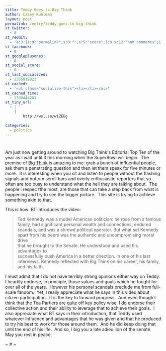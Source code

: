 ```yaml
---
title: Teddy Goes to Big Think
author: Casey Kuhlman
layout: post
permalink: /entry/teddy-goes-to-big-think
st_twitter:
  - 0
st_reddit:
  - 'a:3:{s:9:"permalink";s:0:"";s:5:"score";i:0;s:12:"num_comments";i:0;}'
st_facebook:
  - 0
st_googleplusones:
  - 0
st_social_score:
  - 0
st_last_socialized:
  - 1365919823
st_cached:
  - '<ul class="socialize-this"><li></li></ul>'
st_cached_time:
  - 1330444281
st_tiny_url:
  - |
    |
        http://wsl.so/wiZEEg
        
categories:
  - politics
---
```

# 

Am just now getting around to watching Big Think's Editorial Top Ten of the year as I wait until 3 this morning when the SuperBowl will begin.  The premise of [Big Think ][1]is amazing to me: grab a bunch of influential people, ask them a penetrating question and then let them speak for five minutes or more.  It is interesting when you sit and listen to people without the flashing signals and bottom scroll bars and overly enthusiastic reporters that so often are too busy to understand what the hell they are talking about.  The people I respec tthe most, are those that can take a step back from what is happening and try to see the bigger picture.  This site is trying to achieve something akin to that.   

 [1]: http://http://bigthink.com/

This is how  BT introduces the video:

> Ted Kennedy was a model American politician: he rose from a famous  
> family, had significant personal wealth and connections, endured  
> scandals, and was a shrewd political operator. But what set Kennedy  
> apart from his peers was the authentic and uncompromising moral drive  
> that he brought to the Senate. He understood and used his advantages to  
> successfully push America in a better direction. In one of his last  
> interviews, Kennedy reflected with Big Think on his career, his family,  
> and his faith.

I must admit that I do not have terribly strong opinions either way on Teddy.  I heartily endorse, in principle, those values and goals which he fought for over all of the years.  However his personal scandals preclude me from full-scale fandom.  Yet, I really appreciate what he says in this video about citizen participation.  It is the key to forward progress.  And even though I think that the Tea Partiers are quite off key policy wise, I do endorse their collective action and their ability to leverage that to achieve their goals.  I also appreciate what BT says in their introduction, that Teddy used whatever influence and advantages that he was given and that he produced to try his best to work for those around them.  And he did keep doing that until the end of his life.  And so, I big you a late adieu lion of the senate.  May you rest in peace. 

~ # ~